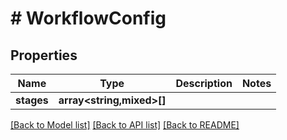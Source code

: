 # # WorkflowConfig

## Properties

Name | Type | Description | Notes
------------ | ------------- | ------------- | -------------
**stages** | **array<string,mixed>[]** |  |

[[Back to Model list]](../../README.md#models) [[Back to API list]](../../README.md#endpoints) [[Back to README]](../../README.md)
